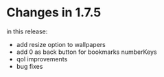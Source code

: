 # Changes in 1.7.5

in this release:

- add resize option to wallpapers
- add 0 as back button for bookmarks numberKeys
- qol improvements
- bug fixes
